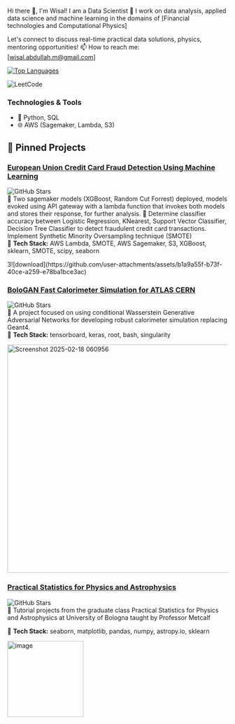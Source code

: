  Hi there 👋, I'm Wisal! I am a Data Scientist 
🔭 I work on data analysis, applied data science and machine learning in the domains of [Financial technologies and Computational Physics]


Let's connect to discuss real-time practical data solutions, physics, mentoring opportunities!
📫 How to reach me: [wisal.abdullah.m@gmail.com] 

[![Top Languages](https://github-readme-stats.vercel.app/api/top-langs/?username=wisabd&layout=compact&theme=radical)](https://github.com/wisabd)

![LeetCode](https://leetcard.jacoblin.cool/Code4Truth?ext=heatmap)

### Technologies & Tools
- 🧬 Python, SQL
- 🌐 AWS (Sagemaker, Lambda, S3)


## 🚀 Pinned Projects

### [European Union Credit Card Fraud Detection Using Machine Learning](https://github.com/wisabd/CreditFraudML)
![GitHub Stars](https://img.shields.io/github/stars/wisabd/BolognaGAN?style=social)  
🌟   Two sagemaker models (XGBoost, Random Cut Forrest) deployed, models evoked using API gateway with a lambda function that
invokes both models and stores their response, for further analysis.
🌟  Determine classifier accuracy between Logistic Regression, KNearest, Support Vector Classifier, Decision Tree Classifier to detect
fraudulent credit card transactions.  Implement Synthetic Minority Oversampling technique (SMOTE)  
🔧 **Tech Stack:** AWS Lambda, SMOTE, AWS Sagemaker, S3, XGBoost, sklearn, SMOTE, scipy, seaborn
<p align="left">
3![download](https://github.com/user-attachments/assets/b1a9a55f-b73f-40ce-a259-e78ba1bce3ac)


  

### [BoloGAN Fast Calorimeter Simulation for ATLAS CERN](https://github.com/wisabd/BolognaGAN)
![GitHub Stars](https://img.shields.io/github/stars/wisabd/BolognaGAN?style=social)  
🌟 A project focused on using conditional Wasserstein Generative Adversarial Networks for developing robust calorimeter simulation replacing Geant4.  
🔧 **Tech Stack:**  tensorboard, keras, root, bash, singularity
<p align="left">
<img width="522" alt="Screenshot 2025-02-18 060956" src="https://github.com/user-attachments/assets/f47eace5-8e3e-42e2-999c-999ec2e4880a" />
</p>

### [Practical Statistics for Physics and Astrophysics](https://github.com/wisabd/Statistics.Phy.Astrophysics)
![GitHub Stars](https://img.shields.io/github/stars/wisabd/Statistics.Phy.Astrophysics?style=social)  
🌟 Tutorial projects from the graduate class Practical Statistics for Physics and Astrophysics at University of Bologna taught by Professor Metcalf

🔧 **Tech Stack:** seaborn, matplotlib, pandas, numpy, astropy.io, sklearn
<p align="left">
  

  <img width="174" alt="image" src="https://github.com/user-attachments/assets/c784a954-efa7-4538-853e-d18d616b1099" />

</p>





